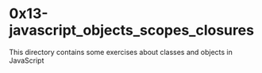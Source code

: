 # 0x13-javascript_objects_scopes_closures
This directory contains some exercises about classes and objects in JavaScript
